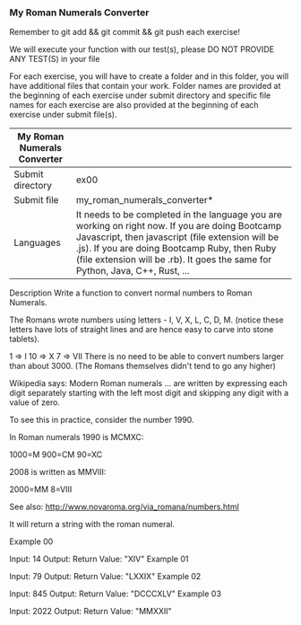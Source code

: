 ### My Roman Numerals Converter
Remember to git add && git commit && git push each exercise!

We will execute your function with our test(s), please DO NOT PROVIDE ANY TEST(S) in your file

For each exercise, you will have to create a folder and in this folder, you will have additional files that contain your work. Folder names are provided at the beginning of each exercise under submit directory and specific file names for each exercise are also provided at the beginning of each exercise under submit file(s).

| My Roman Numerals Converter	|     |
| --------------------------- | --- |
| Submit directory	| ex00 |
| Submit file	| my_roman_numerals_converter* |
| Languages	| It needs to be completed in the language you are working on right now. If you are doing Bootcamp Javascript, then javascript (file extension will be .js). If you are doing Bootcamp Ruby, then Ruby (file extension will be .rb). It goes the same for Python, Java, C++, Rust, ...| 
Description
Write a function to convert normal numbers to Roman Numerals.

The Romans wrote numbers using letters - I, V, X, L, C, D, M. (notice these letters have lots of straight lines and are hence easy to carve into stone tablets).

 1  => I
10  => X
 7  => VII
There is no need to be able to convert numbers larger than about 3000.
(The Romans themselves didn't tend to go any higher)

Wikipedia says: Modern Roman numerals ... are written by expressing each
digit separately starting with the left most digit and skipping any
digit with a value of zero.

To see this in practice, consider the number 1990.

In Roman numerals 1990 is MCMXC:

1000=M
900=CM
90=XC

2008 is written as MMVIII:

2000=MM
8=VIII

See also: http://www.novaroma.org/via_romana/numbers.html

It will return a string with the roman numeral.

Example 00

Input: 14
Output: 
Return Value: "XIV"
Example 01

Input: 79
Output: 
Return Value: "LXXIX"
Example 02

Input: 845
Output: 
Return Value: "DCCCXLV"
Example 03

Input: 2022
Output: 
Return Value: "MMXXII"
